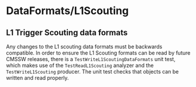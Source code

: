 # DataFormats/L1Scouting

## L1 Trigger Scouting data formats

Any changes to the L1 scouting data formats must be backwards compatible.
In order to ensure the L1 Scouting formats can be read by future CMSSW releases,
there is a `TestWriteL1ScoutingDataFormats` unit test, which makes use of the `TestReadL1Scouting` analyzer and the `TestWriteL1Scouting` producer.
The unit test checks that objects can be written and read properly. 
